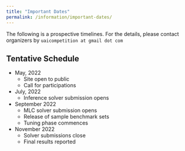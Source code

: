 ```yaml
---
title: "Important Dates"
permalink: /information/important-dates/
---
```

The following is a prospective timelines.
For the details, please contact organizers by `uaicompetition at gmail dot com`

## Tentative Schedule
* May, 2022
  * Site open to public
  * Call for participations
* July, 2022
  * Inference solver submission opens
* September 2022 
  * MLC solver submission opens
  * Release of sample benchmark sets
  * Tuning phase commences
* November 2022
  * Solver submissions close
  * Final results reported




